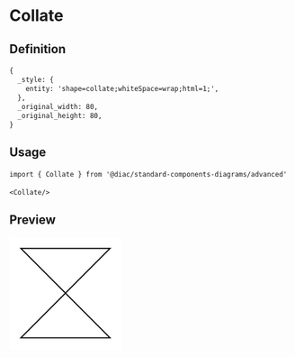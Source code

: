 # Collate

## Definition

```
{
  _style: { 
    entity: 'shape=collate;whiteSpace=wrap;html=1;',
  },
  _original_width: 80,
  _original_height: 80,
}
```

## Usage

```
import { Collate } from '@diac/standard-components-diagrams/advanced'

<Collate/>
```

## Preview

<img src="./collate.png" width="200"/>
